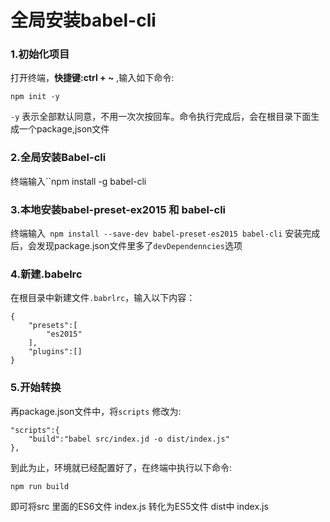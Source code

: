 # 全局安装babel-cli

### 1.初始化项目

打开终端，**快捷键:ctrl + ~** ,输入如下命令:

```
npm init -y
```
``-y`` 表示全部默认同意，不用一次次按回车。命令执行完成后，会在根目录下面生成一个package,json文件

### 2.全局安装Babel-cli

终端输入``npm install -g babel-cli `
`
### 3.本地安装babel-preset-ex2015 和 babel-cli

终端输入`` npm install --save-dev babel-preset-es2015 babel-cli``
安装完成后，会发现package.json文件里多了``devDependenncies``选项

### 4.新建.babelrc

在根目录中新建文件``.babrlrc``，输入以下内容：
```
{
    "presets":[
        "es2015"
    ],
    "plugins":[]
}
```

### 5.开始转换 

再package.json文件中，将``scripts`` 修改为:

```
"scripts":{
    "build":"babel src/index.jd -o dist/index.js"
},
```
到此为止，环境就已经配置好了，在终端中执行以下命令:
```
npm run build
```
即可将src 里面的ES6文件 index.js 转化为ES5文件 dist中 index.js